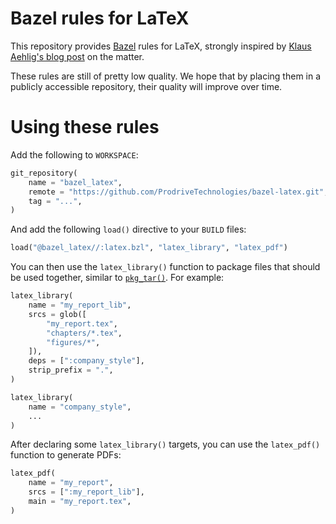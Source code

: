 # Bazel rules for LaTeX

This repository provides [Bazel](https://bazel.build/) rules for LaTeX,
strongly inspired by [Klaus Aehlig's blog post](http://www.linta.de/~aehlig/techblog/2017-02-19.html)
on the matter.

These rules are still of pretty low quality. We hope that by placing
them in a publicly accessible repository, their quality will improve
over time.

# Using these rules

Add the following to `WORKSPACE`:

```python
git_repository(
    name = "bazel_latex",
    remote = "https://github.com/ProdriveTechnologies/bazel-latex.git",
    tag = "...",
)
```

And add the following `load()` directive to your `BUILD` files:

```python
load("@bazel_latex//:latex.bzl", "latex_library", "latex_pdf")
```

You can then use the `latex_library()` function to package files that
should be used together, similar to [`pkg_tar()`](https://docs.bazel.build/versions/master/be/pkg.html#pkg_tar).
For example:

```python
latex_library(
    name = "my_report_lib",
    srcs = glob([
        "my_report.tex",
        "chapters/*.tex",
        "figures/*",
    ]),
    deps = [":company_style"],
    strip_prefix = ".",
)

latex_library(
    name = "company_style",
    ...
)
```

After declaring some `latex_library()` targets, you can use the `latex_pdf()`
function to generate PDFs:

```python
latex_pdf(
    name = "my_report",
    srcs = [":my_report_lib"],
    main = "my_report.tex",
)
```
